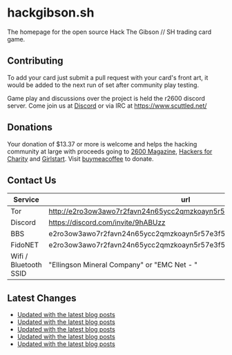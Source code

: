 # hackgibson.sh
The homepage for the open source Hack The Gibson // SH trading card game.


## Contributing

To add your card just submit a pull request with your card's front art, it would be added to the next run of set after community play testing.

Game play and discussions over the project is held the r2600 discord server. Come join us at [Discord](https://discord.com/invite/9hABUzz) or via IRC at https://www.scuttled.net/


## Donations

Your donation of $13.37 or more is welcome and helps the hacking community at large with proceeds going to [2600 Magazine](https://2600.com/), [Hackers for Charity](https://hackersforcharity.org) and [Girlstart](https://girlstart.org).  Visit [buymeacoffee](https://www.buymeacoffee.com/hackgibson.sh) to donate.


## Contact Us

Service | url
-|-
Tor | http://e2ro3ow3awo7r2favn24n65ycc2qmzkoayn5r57e3f56nvjwdcgg32ad.onion
Discord | https://discord.com/invite/9hABUzz
BBS | e2ro3ow3awo7r2favn24n65ycc2qmzkoayn5r57e3f56nvjwdcgg32ad.onion:23
FidoNET | e2ro3ow3awo7r2favn24n65ycc2qmzkoayn5r57e3f56nvjwdcgg32ad.onion:24554
Wifi / Bluetooth SSID | "Ellingson Mineral Company" or "EMC Net - <fidonet address>"

## Latest Changes
<!-- BLOG-POST-LIST:START -->
- [Updated with the latest blog posts](https://github.com/DFW2600/hackgibson.sh/commit/a15e985611bdad340380b3f126d29ee993c85c50)
- [Updated with the latest blog posts](https://github.com/DFW2600/hackgibson.sh/commit/331b69e3e70face9ede903c82e7fc6d6e4b238d1)
- [Updated with the latest blog posts](https://github.com/DFW2600/hackgibson.sh/commit/28fa60c3b1eda18c5159d1566661d5a471c79d2c)
- [Updated with the latest blog posts](https://github.com/DFW2600/hackgibson.sh/commit/95e1e8cf5b30eca28a68072232aff143e9e8e934)
- [Updated with the latest blog posts](https://github.com/DFW2600/hackgibson.sh/commit/3219bd89b3b43e1af0a45593cb710d55a37844da)
<!-- BLOG-POST-LIST:END -->
